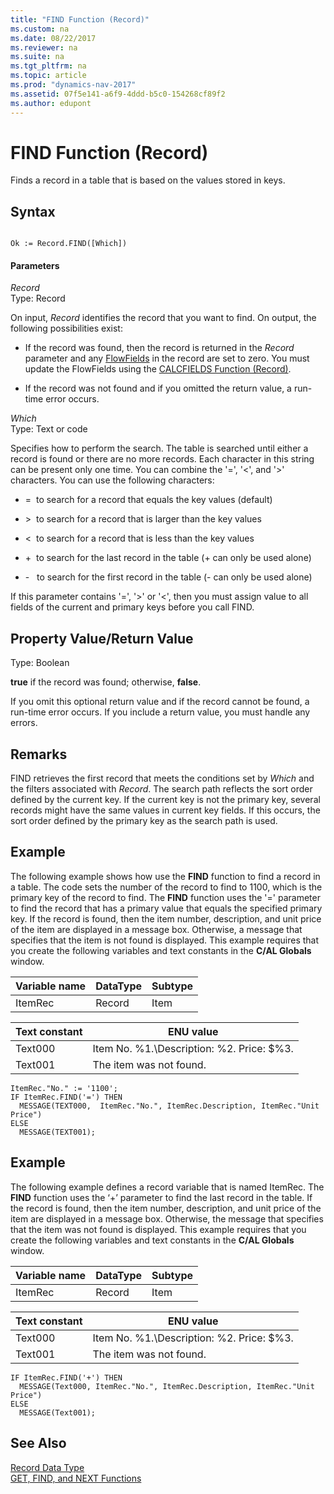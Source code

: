 ```yaml
---
title: "FIND Function (Record)"
ms.custom: na
ms.date: 08/22/2017
ms.reviewer: na
ms.suite: na
ms.tgt_pltfrm: na
ms.topic: article
ms.prod: "dynamics-nav-2017"
ms.assetid: 07f5e141-a6f9-4ddd-b5c0-154268cf89f2
ms.author: edupont
---
```

# FIND Function (Record)
Finds a record in a table that is based on the values stored in keys.  

## Syntax  

```  

Ok := Record.FIND([Which])  
```  

#### Parameters  
 *Record*  
 Type: Record  

 On input, *Record* identifies the record that you want to find. On output, the following possibilities exist:  

-   If the record was found, then the record is returned in the *Record* parameter and any [FlowFields](FlowFields.md) in the record are set to zero. You must update the FlowFields using the [CALCFIELDS Function \(Record\)](CALCFIELDS-Function--Record-.md).  

-   If the record was not found and if you omitted the return value, a run-time error occurs.  

 *Which*  
 Type: Text or code  

 Specifies how to perform the search. The table is searched until either a record  is found or there are no more records. Each character in this string can be present only one time. You can combine the '=', '\<', and '>' characters. You can use the following characters:  

-   =  to search for a record that equals the key values (default)  

-   \>  to search for a record that is larger than the key values  

-   \<  to search for a record that is less than the key values  

-   +  to search for the last record in the table (+ can only be used alone)  

-   -   to search for the first record in the table (- can only be used alone)  

 If this parameter contains '=', '>' or '<', then you must assign value to all fields of the current and primary keys before you call FIND.  

## Property Value/Return Value  
 Type: Boolean  

 **true** if the record was found; otherwise, **false**.  

 If you omit this optional return value and if the record cannot be found, a run-time error occurs. If you include a return value, you must handle any errors.  

## Remarks  
 FIND retrieves the first record that meets the conditions set by *Which* and the filters associated with *Record*. The search path reflects the sort order defined by the current key. If the current key is not the primary key, several records might have the same values in current key fields. If this occurs, the sort order defined by the primary key as the search path is used.  

## Example  
 The following example shows how use the **FIND** function to find a record in a table. The code sets the number of the record to find to 1100, which is the primary key of the record to find. The **FIND** function uses the '=' parameter to find the record that has a primary value that equals the specified primary key. If the record is found, then the item number, description, and unit price of the item are displayed in a message box. Otherwise, a message that specifies that the item is not found is displayed. This example requires that you create the following variables and text constants in the **C/AL Globals** window.  

|Variable name|DataType|Subtype|  
|-------------------|--------------|-------------|  
|ItemRec|Record|Item|  

|Text constant|ENU value|  
|-------------------|---------------|  
|Text000|Item No. %1.\\Description:  %2.  Price:  $%3.|  
|Text001|The item was not found.|  

```  
ItemRec."No." := '1100';  
IF ItemRec.FIND('=') THEN  
  MESSAGE(TEXT000,  ItemRec."No.", ItemRec.Description, ItemRec."Unit Price")  
ELSE  
  MESSAGE(TEXT001);  
```  

## Example  
 The following example defines a record variable that is named ItemRec. The **FIND** function uses the ‘+’ parameter to find the last record in the table. If the record is found, then the item number, description, and unit price of the item are displayed in a message box. Otherwise, the message that specifies that the item was not found is displayed. This example requires that you create the following variables and text constants in the **C/AL Globals** window.  

|Variable name|DataType|Subtype|  
|-------------------|--------------|-------------|  
|ItemRec|Record|Item|  

|Text constant|ENU value|  
|-------------------|---------------|  
|Text000|Item No. %1.\\Description:  %2.  Price:  $%3.|  
|Text001|The item was not found.|  

```  
IF ItemRec.FIND('+') THEN  
  MESSAGE(Text000, ItemRec."No.", ItemRec.Description, ItemRec."Unit Price")  
ELSE  
  MESSAGE(Text001);  
```  

## See Also  
 [Record Data Type](Record-Data-Type.md)   
 [GET, FIND, and NEXT Functions](GET--FIND--and-NEXT-Functions.md)
